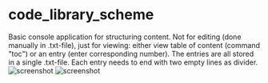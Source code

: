 # code_library_scheme
Basic console application for structuring content. Not for editing (done manually in .txt-file), just for viewing: either view table of content (command "toc") or an entry (enter corresponding number). The entries are all stored in a single .txt-file. Each entry needs to end with two empty lines as divider.
![screenshot](https://user-images.githubusercontent.com/26798159/33559901-8997982a-d90e-11e7-9299-48c3c444f283.JPG)
![screenshot](https://user-images.githubusercontent.com/26798159/33791173-51a5c568-dc88-11e7-862d-2a226b7cf5eb.JPG)

